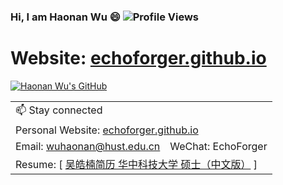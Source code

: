 ### Hi, I am Haonan Wu 😄 ![Profile Views](https://komarev.com/ghpvc/?username=echoforger&style=flat&color=orange)

<h1>Website: <a href="https://echoforger.github.io/">echoforger.github.io</a></h1>

[![Haonan Wu's GitHub](https://github-readme-stats.vercel.app/api?username=echoforger&show_icons=true&count_private=true&hide=issues,contribs&theme=vue)](https://github.com/echoforger/)

<!--
[![Haonan Wu's GitHub Top Languages](https://github-readme-stats.vercel.app/api/top-langs/?username=echoforger&layout=compact&hide=javascript,html,css,hack)](https://github.com/echoforger)
-->

<table>
  <tr>
    <td colspan="2">📫 Stay connected</td>
  </tr>
  
  <tr>
    <td colspan="2">Personal Website: <a href="https://echoforger.github.io/">echoforger.github.io</a></td>
  </tr>
  
  <tr>
    <td>Email: <a href="mailto:wuhaonan@hust.edu.cn">wuhaonan@hust.edu.cn</a></td>
    <td>WeChat: EchoForger</td>
  </tr>
  <tr>
    <td colspan="2">Resume: [ <a href="https://echoforger.github.io/CV/吴皓楠简历 华中科技大学 硕士.pdf" target="_blank" rel="noopener noreferrer">吴皓楠简历 华中科技大学 硕士（中文版）</a> ]</td>
  </tr>
</table>
